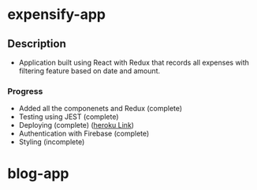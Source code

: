 # expensify-app

## Description
- Application built using React with Redux that records all expenses with filtering feature based on date and amount.  

### Progress 
- Added all the componenets and Redux (complete)
- Testing using JEST (complete)
- Deploying (complete) (<a href="https://react-expensify-seo.herokuapp.com/">heroku Link</a>)
- Authentication with Firebase (complete)
- Styling (incomplete)
# blog-app
